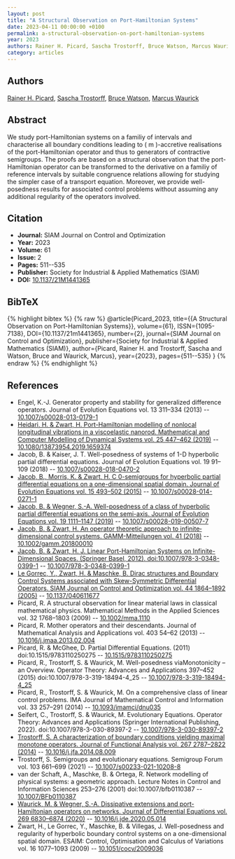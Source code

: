 ```yaml
---
layout: post
title: "A Structural Observation on Port-Hamiltonian Systems"
date: 2023-04-11 00:00:00 +0100
permalink: a-structural-observation-on-port-hamiltonian-systems
year: 2023
authors: Rainer H. Picard, Sascha Trostorff, Bruce Watson, Marcus Waurick
category: articles
---
```

 
## Authors
[Rainer H. Picard](authors/rainer_h_picard), [Sascha Trostorff](authors/sascha_trostorff), [Bruce Watson](authors/bruce_watson), [Marcus Waurick](authors/marcus_waurick)
 
## Abstract
We study port-Hamiltonian systems on a familiy of intervals and characterise all boundary conditions leading to \( m \)-accretive realisations of the port-Hamiltonian operator and thus to generators of contractive semigroups. The proofs are based on a structural observation that the port-Hamiltonian operator can be transformed to the derivative on a familiy of reference intervals by suitable congruence relations allowing for studying the simpler case of a transport equation. Moreover, we provide well-posedness results for associated control problems without assuming any additional regularity of the operators involved.
 
## Citation
- **Journal:** SIAM Journal on Control and Optimization
- **Year:** 2023
- **Volume:** 61
- **Issue:** 2
- **Pages:** 511--535
- **Publisher:** Society for Industrial & Applied Mathematics (SIAM)
- **DOI:** [10.1137/21M1441365](https://doi.org/10.1137/21M1441365)
 
## BibTeX
{% highlight bibtex %}
{% raw %}
@article{Picard_2023,
  title={{A Structural Observation on Port-Hamiltonian Systems}},
  volume={61},
  ISSN={1095-7138},
  DOI={10.1137/21m1441365},
  number={2},
  journal={SIAM Journal on Control and Optimization},
  publisher={Society for Industrial & Applied Mathematics (SIAM)},
  author={Picard, Rainer H. and Trostorff, Sascha and Watson, Bruce and Waurick, Marcus},
  year={2023},
  pages={511--535}
}
{% endraw %}
{% endhighlight %}
 
## References
- Engel, K.-J. Generator property and stability for generalized difference operators. Journal of Evolution Equations vol. 13 311–334 (2013) -- [10.1007/s00028-013-0179-1](https://doi.org/10.1007/s00028-013-0179-1)
- [Heidari, H. & Zwart, H. Port-Hamiltonian modelling of nonlocal longitudinal vibrations in a viscoelastic nanorod. Mathematical and Computer Modelling of Dynamical Systems vol. 25 447–462 (2019)](port-hamiltonian-modelling-of-nonlocal-longitudinal-vibrations-in-a-viscoelastic-nanorod) -- [10.1080/13873954.2019.1659374](https://doi.org/10.1080/13873954.2019.1659374)
- Jacob, B. & Kaiser, J. T. Well-posedness of systems of 1-D hyperbolic partial differential equations. Journal of Evolution Equations vol. 19 91–109 (2018) -- [10.1007/s00028-018-0470-2](https://doi.org/10.1007/s00028-018-0470-2)
- [Jacob, B., Morris, K. & Zwart, H. C 0-semigroups for hyperbolic partial differential equations on a one-dimensional spatial domain. Journal of Evolution Equations vol. 15 493–502 (2015)](c-0-semigroups-for-hyperbolic-partial-differential-equations-on-a-one-dimensional-spatial-domain) -- [10.1007/s00028-014-0271-1](https://doi.org/10.1007/s00028-014-0271-1)
- [Jacob, B. & Wegner, S.-A. Well-posedness of a class of hyperbolic partial differential equations on the semi-axis. Journal of Evolution Equations vol. 19 1111–1147 (2019)](well-posedness-of-a-class-of-hyperbolic-partial-differential-equations-on-the-semi-axis) -- [10.1007/s00028-019-00507-7](https://doi.org/10.1007/s00028-019-00507-7)
- [Jacob, B. & Zwart, H. An operator theoretic approach to infinite‐dimensional control systems. GAMM-Mitteilungen vol. 41 (2018)](an-operator-theoretic-approach-to-infinite-dimensional-control-systems) -- [10.1002/gamm.201800010](https://doi.org/10.1002/gamm.201800010)
- [Jacob, B. & Zwart, H. J. Linear Port-Hamiltonian Systems on Infinite-Dimensional Spaces. (Springer Basel, 2012). doi:10.1007/978-3-0348-0399-1](linear-port-hamiltonian-systems-on-infinite-dimensional-spaces) -- [10.1007/978-3-0348-0399-1](https://doi.org/10.1007/978-3-0348-0399-1)
- [Le Gorrec, Y., Zwart, H. & Maschke, B. Dirac structures and Boundary Control Systems associated with Skew-Symmetric Differential Operators. SIAM Journal on Control and Optimization vol. 44 1864–1892 (2005)](dirac-structures-and-boundary-control-systems-associated-with-skew-symmetric-differential-operators) -- [10.1137/040611677](https://doi.org/10.1137/040611677)
- Picard, R. A structural observation for linear material laws in classical mathematical physics. Mathematical Methods in the Applied Sciences vol. 32 1768–1803 (2009) -- [10.1002/mma.1110](https://doi.org/10.1002/mma.1110)
- Picard, R. Mother operators and their descendants. Journal of Mathematical Analysis and Applications vol. 403 54–62 (2013) -- [10.1016/j.jmaa.2013.02.004](https://doi.org/10.1016/j.jmaa.2013.02.004)
- Picard, R. & McGhee, D. Partial Differential Equations. (2011) doi:10.1515/9783110250275 -- [10.1515/9783110250275](https://doi.org/10.1515/9783110250275)
- Picard, R., Trostorff, S. & Waurick, M. Well-posedness viaMonotonicity – an Overview. Operator Theory: Advances and Applications 397–452 (2015) doi:10.1007/978-3-319-18494-4_25 -- [10.1007/978-3-319-18494-4_25](https://doi.org/10.1007/978-3-319-18494-4_25)
- Picard, R., Trostorff, S. & Waurick, M. On a comprehensive class of linear control problems. IMA Journal of Mathematical Control and Information vol. 33 257–291 (2014) -- [10.1093/imamci/dnu035](https://doi.org/10.1093/imamci/dnu035)
- Seifert, C., Trostorff, S. & Waurick, M. Evolutionary Equations. Operator Theory: Advances and Applications (Springer International Publishing, 2022). doi:10.1007/978-3-030-89397-2 -- [10.1007/978-3-030-89397-2](https://doi.org/10.1007/978-3-030-89397-2)
- [Trostorff, S. A characterization of boundary conditions yielding maximal monotone operators. Journal of Functional Analysis vol. 267 2787–2822 (2014)](a-characterization-of-boundary-conditions-yielding-maximal-monotone-operators) -- [10.1016/j.jfa.2014.08.009](https://doi.org/10.1016/j.jfa.2014.08.009)
- Trostorff, S. Semigroups and evolutionary equations. Semigroup Forum vol. 103 661–699 (2021) -- [10.1007/s00233-021-10208-8](https://doi.org/10.1007/s00233-021-10208-8)
- van der Schaft, A., Maschke, B. & Ortega, R. Network modelling of physical systems: a geometric approach. Lecture Notes in Control and Information Sciences 253–276 (2001) doi:10.1007/bfb0110387 -- [10.1007/BFb0110387](https://doi.org/10.1007/BFb0110387)
- [Waurick, M. & Wegner, S.-A. Dissipative extensions and port-Hamiltonian operators on networks. Journal of Differential Equations vol. 269 6830–6874 (2020)](dissipative-extensions-and-port-hamiltonian-operators-on-networks) -- [10.1016/j.jde.2020.05.014](https://doi.org/10.1016/j.jde.2020.05.014)
- Zwart, H., Le Gorrec, Y., Maschke, B. & Villegas, J. Well-posedness and regularity of hyperbolic boundary control systems on a one-dimensional spatial domain. ESAIM: Control, Optimisation and Calculus of Variations vol. 16 1077–1093 (2009) -- [10.1051/cocv/2009036](https://doi.org/10.1051/cocv/2009036)

